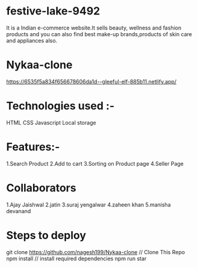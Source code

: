 # festive-lake-9492
It is a Indian e-commerce website.It sells beauty, wellness and fashion products and you can also find best make-up brands,products of skin care and appliances also.

# Nykaa-clone
https://6535f5a834f656678606da1d--gleeful-elf-885b11.netlify.app/


# Technologies used :-
HTML
CSS
Javascript
Local storage

# Features:-
1.Search Product
2.Add to cart
3.Sorting on Product page
4.Seller Page

# Collaborators

1.Ajay Jaishwal
2.jatin
3.suraj yengalwar
4.zaheen khan
5.manisha devanand

# Steps to deploy
  git clone https://github.com/nagesh199/Nykaa-clone       // Clone This Repo
  npm install                                              // install required dependencies
  npm run star
